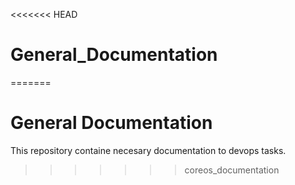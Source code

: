 <<<<<<< HEAD
# General_Documentation
=======
# General Documentation

This repository containe necesary documentation to devops tasks.
>>>>>>> coreos_documentation
